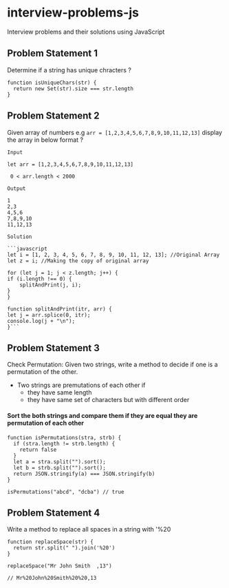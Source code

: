 # interview-problems-js

Interview problems and their solutions using JavaScript

## Problem Statement 1

Determine if a string has unique chracters ?

```
function isUniqueChars(str) {
  return new Set(str).size === str.length
}
```

## Problem Statement 2

Given array of numbers e.g `arr = [1,2,3,4,5,6,7,8,9,10,11,12,13]` display the array in below format ?

    Input

    let arr = [1,2,3,4,5,6,7,8,9,10,11,12,13]

     0 < arr.length < 2000

    Output

    1
    2,3
    4,5,6
    7,8,9,10
    11,12,13

    Solution

    ```javascript
    let i = [1, 2, 3, 4, 5, 6, 7, 8, 9, 10, 11, 12, 13]; //Original Array
    let z = i; //Making the copy of original array

    for (let j = 1; j < z.length; j++) {
    if (i.length !== 0) {
        splitAndPrint(j, i);
    }
    }

    function splitAndPrint(itr, arr) {
    let j = arr.splice(0, itr);
    console.log(j + "\n");
    }```

## Problem Statement 3

Check Permutation: Given two strings, write a method to decide if one is a permutation of the other.

- Two strings are premutations of each other if
  - they have same length
  - they have same set of characters but with different order

#### Sort the both strings and compare them if they are equal they are permutation of each other

```
function isPermutations(stra, strb) {
  if (stra.length != strb.length) {
    return false
  }
  let a = stra.split("").sort();
  let b = strb.split("").sort();
  return JSON.stringify(a) === JSON.stringify(b)
}

isPermutations("abcd", "dcba") // true
```

## Problem Statement 4

Write a method to replace all spaces in a string with '%20

```
function replaceSpace(str) {
  return str.split(" ").join('%20')
}

replaceSpace("Mr John Smith  ,13")

// Mr%20John%20Smith%20%20,13
```
